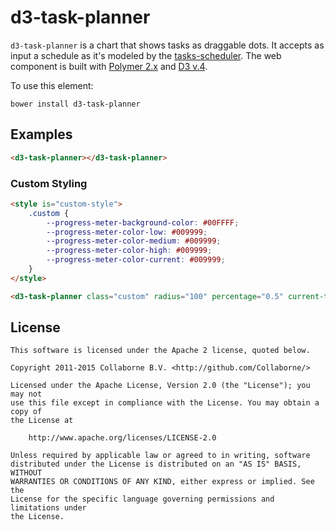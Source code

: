 d3-task-planner
=================

`d3-task-planner` is a chart that shows tasks as draggable dots. It accepts as input a schedule as it's modeled by the [tasks-scheduler](https://github.com/Collaborne/tasks-scheduler). The web component is built with [Polymer 2.x](https://www.polymer-project.org) and [D3 v.4](http://d3js.org).

To use this element:

`bower install d3-task-planner`

## Examples

<!--
```
<custom-element-demo>
  <template>
    <link rel="import" href="d3-task-planner.html">
    <next-code-block></next-code-block>
  </template>
</custom-element-demo>
```
-->

```html
<d3-task-planner></d3-task-planner>

```

### Custom Styling

<!--
```
<custom-element-demo>
  <template>
    <link rel="import" href="d3-task-planner.html">
    <next-code-block></next-code-block>
  </template>
</custom-element-demo>
```
-->

```html
<style is="custom-style">
    .custom {
        --progress-meter-background-color: #00FFFF;
        --progress-meter-color-low: #009999;
        --progress-meter-color-medium: #009999;
        --progress-meter-color-high: #009999;
        --progress-meter-color-current: #009999;
    }
</style>

<d3-task-planner class="custom" radius="100" percentage="0.5" current-text="10" goal-text="Goal: 20" type-text="Visits" caption="New visits per day"></d3-task-planner>
```

## License

    This software is licensed under the Apache 2 license, quoted below.

    Copyright 2011-2015 Collaborne B.V. <http://github.com/Collaborne/>

    Licensed under the Apache License, Version 2.0 (the "License"); you may not
    use this file except in compliance with the License. You may obtain a copy of
    the License at

        http://www.apache.org/licenses/LICENSE-2.0

    Unless required by applicable law or agreed to in writing, software
    distributed under the License is distributed on an "AS IS" BASIS, WITHOUT
    WARRANTIES OR CONDITIONS OF ANY KIND, either express or implied. See the
    License for the specific language governing permissions and limitations under
    the License.
    
